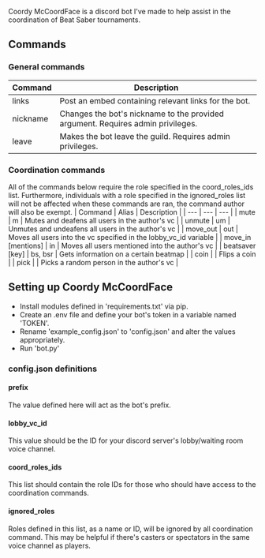 Coordy McCoordFace is a discord bot I've made to help assist in the coordination of Beat Saber tournaments.

## Commands
### General commands
| Command | Description |
| --- | --- |
| links | Post an embed containing relevant links for the bot. |
| nickname | Changes the bot's nickname to the provided argument. Requires admin privileges. |
| leave | Makes the bot leave the guild. Requires admin privileges. |

### Coordination commands
All of the commands below require the role specified in the coord_roles_ids list. Furthermore, individuals with a role specified in the ignored_roles list will not be affected when these commands are ran, the command author will also be exempt.
| Command | Alias | Description |
| --- | --- | --- |
| mute | m | Mutes and deafens all users in the author's vc |
| unmute | um | Unmutes and undeafens all users in the author's vc |
| move_out | out | Moves all users into the vc specified in the lobby_vc_id variable |
| move_in \[mentions\] | in | Moves all users mentioned into the author's vc |
| beatsaver \[key\] | bs, bsr | Gets information on a certain beatmap |
| coin |  | Flips a coin |
| pick |  | Picks a random person in the author's vc | 

## Setting up Coordy McCoordFace
* Install modules defined in 'requirements.txt' via pip.
* Create an .env file and define your bot's token in a variable named 'TOKEN'.
* Rename 'example_config.json' to 'config.json' and alter the values appropriately.
* Run 'bot.py'

### config.json definitions
#### prefix
The value defined here will act as the bot's prefix.
#### lobby_vc_id
This value should be the ID for your discord server's lobby/waiting room voice channel.
#### coord_roles_ids
This list should contain the role IDs for those who should have access to the coordination commands.
#### ignored_roles
Roles defined in this list, as a name or ID, will be ignored by all coordination command. This may be helpful if there's casters or spectators in the same voice channel as players.
